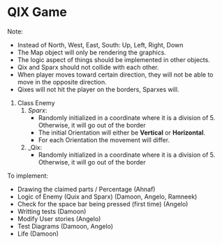 # QIX Game

Note:

- Instead of North, West, East, South: Up, Left, Right, Down
- The Map object will only be rendering the graphics.
- The logic aspect of things should be implemented in other objects.
- Qix and Sparx should not collide with each other.
- When player moves toward certain direction, they will not be able to move in the opposite direction.
- Qixes will not hit the player on the borders, Sparxes will.

1. Class Enemy
    1. _Sparx_: 
        - Randomly initialized in a coordinate where it is a division of 5. Otherwise, it will go out of the border
        - The initial Orientation will either be **Vertical** or **Horizontal**.
        - For each Orientation the movement will differ.
    2. _Qix:
        - Randomly initialized in a coordinate where it is a division of 5. Otherwise, it will go out of the border

To implement:

- Drawing the claimed parts / Percentage (Ahnaf)
- Logic of Enemy (Quix and Sparx) (Damoon, Angelo, Ramneek)
- Check for the space bar being pressed (first time) (Angelo)
- Writting tests (Damoon)
- Modify User stories (Angelo)
- Test Diagrams (Damoon, Angelo)
- Life (Damoon)